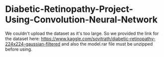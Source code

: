 # Diabetic-Retinopathy-Project-Using-Convolution-Neural-Network

We couldn't upload the dataset as it's too large.
So we provided the link for the dataset here: https://www.kaggle.com/sovitrath/diabetic-retinopathy-224x224-gaussian-filtered
and also the model.rar file must be unzipped before using.

